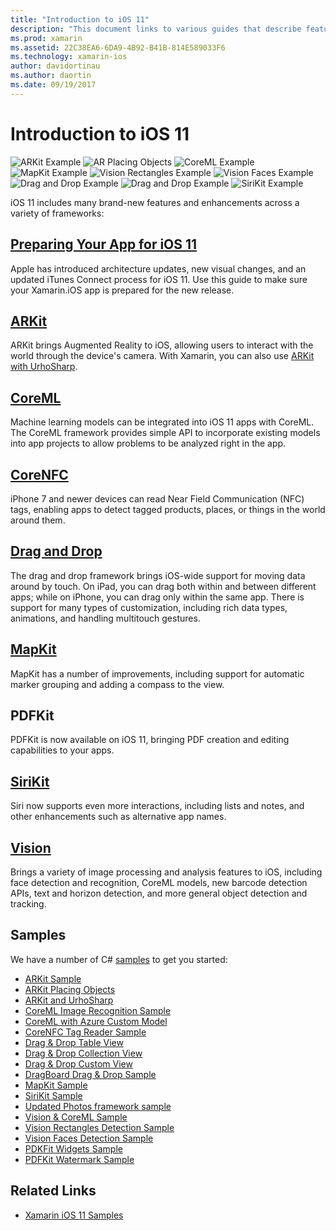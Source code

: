 ```yaml
---
title: "Introduction to iOS 11"
description: "This document links to various guides that describe features of iOS 11, including ARKit, CoreML, MapKit, PDFKit, SiriKit, the Vision framework, and more."
ms.prod: xamarin
ms.assetid: 22C38EA6-6DA9-4B92-B41B-814E589033F6
ms.technology: xamarin-ios
author: davidortinau
ms.author: daortin
ms.date: 09/19/2017
---
```


# Introduction to iOS 11

![ARKit Example](images/arkit.png) ![AR Placing Objects](images/arkit2.png) ![CoreML Example](images/coreml.png) ![MapKit Example](images/mapkit.png) ![Vision Rectangles Example](images/vision1.png) ![Vision Faces Example](images/vision2.png) ![Drag and Drop Example](images/drag-drop.png) ![Drag and Drop Example](images/drag-drop2.png) ![SiriKit Example](images/sirikit.png)

iOS 11 includes many brand-new features and enhancements across a variety of frameworks:

## [Preparing Your App for iOS 11](updating-your-app/index.md)

Apple has introduced architecture updates, new visual changes, and an updated iTunes Connect process for iOS 11. Use this guide to make sure your Xamarin.iOS app is prepared for the new release.

## [ARKit](arkit/index.md)

ARKit brings Augmented Reality to iOS, allowing users to interact with the world through the device's camera.
With Xamarin, you can also use [ARKit with UrhoSharp](arkit/urhosharp.md).

## [CoreML](coreml.md)

Machine learning models can be integrated into iOS 11 apps with CoreML. The CoreML framework provides simple API to incorporate existing models into app projects to allow problems to be analyzed right in the app.

## [CoreNFC](corenfc.md)

iPhone 7 and newer devices can read Near Field Communication (NFC) tags,
enabling apps to detect tagged products, places, or things in the
world around them.

## [Drag and Drop](drag-and-drop.md)

The drag and drop framework brings iOS-wide support for moving data around by touch. On iPad, you can drag both within and between different apps; while on iPhone, you can drag only within the same app. There is support for many types of customization, including rich data types, animations, and handling multitouch gestures.

## [MapKit](mapkit.md)

MapKit has a number of improvements, including support for automatic marker grouping
and adding a compass to the view.

## PDFKit

PDFKit is now available on iOS 11, bringing PDF creation and editing capabilities to your apps.

## [SiriKit](sirikit.md)

Siri now supports even more interactions, including lists and notes, and other enhancements such as alternative app names.

## [Vision](vision.md)

Brings a variety of image processing and analysis features to iOS, including face detection and recognition, CoreML models, new barcode detection APIs, text and horizon detection, and more general object detection and tracking.

## Samples

We have a number of C# [samples](/samples/browse/?products=xamarin&term=Xamarin.iOS%2biOS11) to get you started:

- [ARKit Sample](/samples/xamarin/ios-samples/ios11-arkitsample)
- [ARKit Placing Objects](/samples/xamarin/ios-samples/ios11-arkitplacingobjects)
- [ARKit and UrhoSharp](arkit/urhosharp.md)
- [CoreML Image Recognition Sample](/samples/xamarin/ios-samples/ios11-coremlimagerecognition)
- [CoreML with Azure Custom Model](/samples/xamarin/ios-samples/ios11-coremlazuremodel)
- [CoreNFC Tag Reader Sample](/samples/xamarin/ios-samples/ios11-nfctagreader)
- [Drag & Drop Table View](/samples/xamarin/ios-samples/ios11-draganddroptableview)
- [Drag & Drop Collection View](/samples/xamarin/ios-samples/ios11-draganddropcollectionview)
- [Drag & Drop Custom View](/samples/xamarin/ios-samples/ios11-draganddropcustomview)
- [DragBoard Drag & Drop Sample](/samples/xamarin/ios-samples/ios11-draganddropdragboard)
- [MapKit Sample](/samples/xamarin/ios-samples/ios11-mapkitsample)
- [SiriKit Sample](/samples/xamarin/ios-samples/ios11-sirikitsample)
- [Updated Photos framework sample](/samples/xamarin/ios-samples/ios11-samplephotoapp)
- [Vision & CoreML Sample](/samples/xamarin/ios-samples/ios11-coremlvision)
- [Vision Rectangles Detection Sample](/samples/xamarin/ios-samples/ios11-visionrectangles/)
- [Vision Faces Detection Sample](/samples/xamarin/ios-samples/ios11-visionfaces)
- [PDKFit Widgets Sample](/samples/xamarin/ios-samples/ios11-pdfannotationwidgetsadvanced)
- [PDFKit Watermark Sample](/samples/xamarin/ios-samples/ios11-pdfdocumentwatermark)

## Related Links

- [Xamarin iOS 11 Samples](/samples/browse/?products=xamarin&term=Xamarin.iOS%2biOS11)